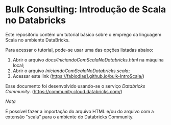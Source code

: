 # Bulk Consulting: Introdução de Scala no Databricks

Este repositório contém um tutorial básico sobre o emprego da linguagem Scala no ambiente DataBricks.

Para acessar o tutorial, pode-se usar uma das opções listadas abaixo:

1. Abrir o arquivo *docs/IniciandoComScalaNoDatabricks.html* na máquina local;
2. Abrir o arquivo *IniciandoComScalaNoDatabricks.scala*;
3. Acessar este link (https://fabiodias1.github.io/bulk-IntroScala/)

Esse documento foi desenvolvido usando-se o serviço *Databricks Community*. (https://community.cloud.databricks.com/)

*Nota*

É possível fazer a importação do arquivo HTML e/ou do arquivo com a extensão "scala" para o ambiente do Databricks Community.
